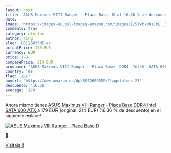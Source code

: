 ```yaml
---
layout: post
title: 'ASUS Maximus VIII Ranger - Placa Base  D al 16.36 % de descuento'
date: 
image: 'https://images-eu.ssl-images-amazon.com/images/I/51wbkvNsCtL._SL200_.jpg'
comments: true
category: ofertas
author: ring
slug: 'B0126R35ME-es'
actualPrice: 179 EUR
currency: EUR
price: 179
comparePrice: 214 EUR
prodname: 'ASUS Maximus VIII Ranger - Placa Base  DDR4  Intel  SATA 600  ATX '
country: 'es'
flag: '🇪🇸'
buyurl: 'https://www.amazon.es/dp/B0126R35ME/?tag=tolees-21'
descuento: '16.36'
average: '179'
---
```


Ahora mismo tienes [ASUS Maximus VIII Ranger - Placa Base  DDR4  Intel  SATA 600  ATX ](https://www.amazon.es/dp/B0126R35ME/?tag=tolees-21) a 179 EUR (original: 214 EUR) (16.36 %  de descuento) en el siguiente enlace!

[![ASUS Maximus VIII Ranger - Placa Base  D](https://images-eu.ssl-images-amazon.com/images/I/51wbkvNsCtL._SL200_.jpg)](https://www.amazon.es/dp/B0126R35ME/?tag=tolees-21)

🔎:


[Visítala!!!](https://www.amazon.es/dp/B0126R35ME/?tag=tolees-21)
